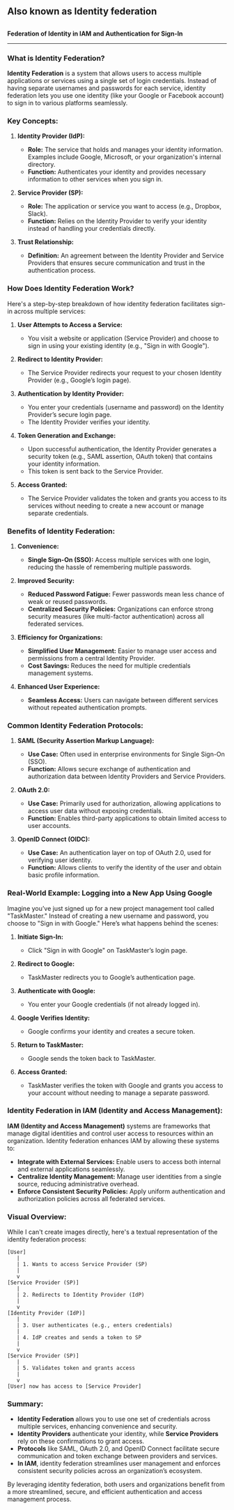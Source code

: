 
## Also known as Identity federation

## 

**Federation of Identity in IAM and Authentication for Sign-In**

---

### **What is Identity Federation?**

**Identity Federation** is a system that allows users to access multiple applications or services using a single set of login credentials. Instead of having separate usernames and passwords for each service, identity federation lets you use one identity (like your Google or Facebook account) to sign in to various platforms seamlessly.

### **Key Concepts:**

1. **Identity Provider (IdP):**
   - **Role:** The service that holds and manages your identity information. Examples include Google, Microsoft, or your organization's internal directory.
   - **Function:** Authenticates your identity and provides necessary information to other services when you sign in.

2. **Service Provider (SP):**
   - **Role:** The application or service you want to access (e.g., Dropbox, Slack).
   - **Function:** Relies on the Identity Provider to verify your identity instead of handling your credentials directly.

3. **Trust Relationship:**
   - **Definition:** An agreement between the Identity Provider and Service Providers that ensures secure communication and trust in the authentication process.

### **How Does Identity Federation Work?**

Here's a step-by-step breakdown of how identity federation facilitates sign-in across multiple services:

1. **User Attempts to Access a Service:**
   - You visit a website or application (Service Provider) and choose to sign in using your existing identity (e.g., "Sign in with Google").

2. **Redirect to Identity Provider:**
   - The Service Provider redirects your request to your chosen Identity Provider (e.g., Google’s login page).

3. **Authentication by Identity Provider:**
   - You enter your credentials (username and password) on the Identity Provider’s secure login page.
   - The Identity Provider verifies your identity.

4. **Token Generation and Exchange:**
   - Upon successful authentication, the Identity Provider generates a security token (e.g., SAML assertion, OAuth token) that contains your identity information.
   - This token is sent back to the Service Provider.

5. **Access Granted:**
   - The Service Provider validates the token and grants you access to its services without needing to create a new account or manage separate credentials.

### **Benefits of Identity Federation:**

1. **Convenience:**
   - **Single Sign-On (SSO):** Access multiple services with one login, reducing the hassle of remembering multiple passwords.
   
2. **Improved Security:**
   - **Reduced Password Fatigue:** Fewer passwords mean less chance of weak or reused passwords.
   - **Centralized Security Policies:** Organizations can enforce strong security measures (like multi-factor authentication) across all federated services.

3. **Efficiency for Organizations:**
   - **Simplified User Management:** Easier to manage user access and permissions from a central Identity Provider.
   - **Cost Savings:** Reduces the need for multiple credentials management systems.

4. **Enhanced User Experience:**
   - **Seamless Access:** Users can navigate between different services without repeated authentication prompts.

### **Common Identity Federation Protocols:**

1. **SAML (Security Assertion Markup Language):**
   - **Use Case:** Often used in enterprise environments for Single Sign-On (SSO).
   - **Function:** Allows secure exchange of authentication and authorization data between Identity Providers and Service Providers.

2. **OAuth 2.0:**
   - **Use Case:** Primarily used for authorization, allowing applications to access user data without exposing credentials.
   - **Function:** Enables third-party applications to obtain limited access to user accounts.

3. **OpenID Connect (OIDC):**
   - **Use Case:** An authentication layer on top of OAuth 2.0, used for verifying user identity.
   - **Function:** Allows clients to verify the identity of the user and obtain basic profile information.

### **Real-World Example: Logging into a New App Using Google**

Imagine you’ve just signed up for a new project management tool called "TaskMaster." Instead of creating a new username and password, you choose to "Sign in with Google." Here’s what happens behind the scenes:

1. **Initiate Sign-In:**
   - Click "Sign in with Google" on TaskMaster’s login page.

2. **Redirect to Google:**
   - TaskMaster redirects you to Google’s authentication page.

3. **Authenticate with Google:**
   - You enter your Google credentials (if not already logged in).

4. **Google Verifies Identity:**
   - Google confirms your identity and creates a secure token.

5. **Return to TaskMaster:**
   - Google sends the token back to TaskMaster.

6. **Access Granted:**
   - TaskMaster verifies the token with Google and grants you access to your account without needing to manage a separate password.

### **Identity Federation in IAM (Identity and Access Management):**

**IAM (Identity and Access Management)** systems are frameworks that manage digital identities and control user access to resources within an organization. Identity federation enhances IAM by allowing these systems to:

- **Integrate with External Services:** Enable users to access both internal and external applications seamlessly.
- **Centralize Identity Management:** Manage user identities from a single source, reducing administrative overhead.
- **Enforce Consistent Security Policies:** Apply uniform authentication and authorization policies across all federated services.

### **Visual Overview:**

While I can't create images directly, here's a textual representation of the identity federation process:

```plaintext
[User] 
   |
   | 1. Wants to access Service Provider (SP)
   |
   v
[Service Provider (SP)]
   |
   | 2. Redirects to Identity Provider (IdP)
   |
   v
[Identity Provider (IdP)]
   |
   | 3. User authenticates (e.g., enters credentials)
   |
   | 4. IdP creates and sends a token to SP
   |
   v
[Service Provider (SP)]
   |
   | 5. Validates token and grants access
   |
   v
[User] now has access to [Service Provider]
```

### **Summary:**

- **Identity Federation** allows you to use one set of credentials across multiple services, enhancing convenience and security.
- **Identity Providers** authenticate your identity, while **Service Providers** rely on these confirmations to grant access.
- **Protocols** like SAML, OAuth 2.0, and OpenID Connect facilitate secure communication and token exchange between providers and services.
- **In IAM**, identity federation streamlines user management and enforces consistent security policies across an organization’s ecosystem.

By leveraging identity federation, both users and organizations benefit from a more streamlined, secure, and efficient authentication and access management process.